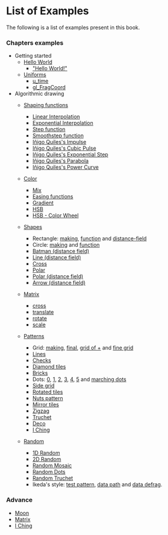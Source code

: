 # List of Examples

The following is a list of examples present in this book.

### Chapters examples

* Getting started
    * [Hello World](../02/)
        - ["Hello World!"](../edit.html#02/hello_world.frag)
    * [Uniforms](../03/)
        - [u_time](../edit.html#03/time.frag)
        - [gl_FragCoord](../edit.html#03/space.frag)
* Algorithmic drawing
    * [Shaping functions](../05/)
        - [Linear Interpolation](../edit.html#05/linear.frag)
        - [Exponential Interpolation](../edit.html#05/expo.frag)
        - [Step function](../edit.html#05/step.frag)
        - [Smoothstep function](../edit.html#05/smoothstep.frag)
        - [Iñigo Quiles's Impulse](../edit.html#05/impulse.frag)
        - [Iñigo Quiles's Cubic Pulse](../edit.html#05/cubicpulse.frag)
        - [Iñigo Quiles's Exponential Step](../edit.html#05/expstep.frag)
        - [Iñigo Quiles's Parabola](../edit.html#05/parabola.frag)
        - [Iñigo Quiles's Power Curve](../edit.html#05/pcurve.frag)

    * [Color](../06/)
        - [Mix](../edit.html#06/mix.frag)
        - [Easing functions](../edit.html#06/easing.frag)
        - [Gradient](../edit.html#06/gradient.frag)
        - [HSB](../edit.html#06/hsb.frag)
        - [HSB - Color Wheel](../edit.html#06/hsb-colorwheel.frag)

    * [Shapes](../07/)
        - Rectangle: [making](../edit.html#07/rect-making.frag), [function](../edit.html#07/rect.frag) and [distance-field](../edit.html#07/rect-df.frag)
        - Circle: [making](../edit.html#07/circle-making.frag) and [function](../edit.html#07/circle.frag)
        - [Batman (distance field)](../edit.html#07/batman.frag)
        - [Line (distance field)](../edit.html#07/line.frag)
        - [Cross](../edit.html#07/cross.frag)
        - [Polar](../edit.html#07/polar.frag)
        - [Polar (distance field)](../edit.html#07/shapes.frag)
        - [Arrow (distance field)](../edit.html#07/arrow.frag)

    * [Matrix](../08/)
        - [cross](../edit.html#08/cross.frag)
        - [translate](../edit.html#08/cross-translate.frag)
        - [rotate](../edit.html#08/cross-rotate.frag)
        - [scale](../edit.html#08/cross-scale.frag)
        
    * [Patterns](../09/)
        - Grid: [making](../edit.html#09/grid-making.frag), [final](../edit.html#09/grid.frag), [grid of +](../edit.html#09/cross.frag) and [fine grid](../edit.html#09/fine-grid.frag)
        - [Lines](../edit.html#09/lines.frag)
        - [Checks](../edit.html#09/checks.frag)
        - [Diamond tiles](../edit.html#09/diamondtiles.frag)
        - [Bricks](../edit.html#09/bricks.frag)
        - Dots: [0](../edit.html#09/dots.frag), [1](../edit.html#09/dots1.frag), [2](../edit.html#09/dots2.frag), [3](../edit.html#09/dots3.frag), [4](../edit.html#09/dots4.frag), [5](../edit.html#09/dots5.frag) and [marching dots](../edit.html#09/marching_dots.frag)
        - [Side grid](../edit.html#09/sidegrid.frag)
        - [Rotated tiles](../edit.html#09/rotatedtiles.frag)
        - [Nuts pattern](../edit.html#09/nuts.frag)
        - [Mirror tiles](../edit.html#09/mirrortiles.frag)
        - [Zigzag](../edit.html#09/zigzag.frag)
        - [Truchet](../edit.html#09/truchet.frag)
        - [Deco](../edit.html#09/deco.frag)
        - [I Ching](../edit.html#09/iching-01.frag)

    * [Random](../10/)
        - [1D Random](../edit.html#10/1d-random.frag)
        - [2D Random](../edit.html#10/2d-random.frag)
        - [Random Mosaic](../edit.html#10/2d-random-mosaic.frag)
        - [Random Dots](../edit.html#10/2d-random-dots.frag)
        - [Random Truchet](../edit.html#10/2d-random-truchet.frag)
        - Ikeda's style: [test pattern](../edit.html#10/ikeda-00.frag), [data path](../edit.html#10/ikeda-03.frag) and [data defrag](../edit.html#10/ikeda-04.frag).
        
### Advance

* [Moon](../edit.html#examples/moon.frag&examples/images/moon-texture.jpg)
* [Matrix](../edit.html#08/matrix.frag)
* [I Ching](../edit.html#09/iching.frag)
